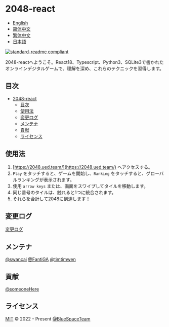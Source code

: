 # 2048-react

- [English](README.md)
- [简体中文](README.zh-CN.md)
- [繁体中文](README.zh-TW.md)
- [日本語](README.ja.md)

[![standard-readme compliant](https://img.shields.io/badge/standard--readme-OK-green.svg?style=flat-square)](https://github.com/RichardLitt/standard-readme)

2048-reactへようこそ。React18、Typescript、Python3、SQLite3で書かれたオンラインデジタルゲームで、理解を深め、これらのテクニックを習得します。

## 目次

- [2048-react](#2048-react)
  - [目次](#目次)
  - [使用法](#使用法)
  - [変更ログ](#変更ログ)
  - [メンテナ](#メンテナ)
  - [貢献](#貢献)
  - [ライセンス](#ライセンス)

## 使用法

1. [https://2048.ued.team/](https://2048.ued.team/) へアクセスする。
2. `Play` をタッチすると、ゲームを開始し、`Ranking` をタッチすると、グローバルランキングが表示されます。
3. 使用 `arrow keys` または、画面をスワイプしてタイルを移動します。
4. 同じ番号のタイルは、触れると1つに統合されます。
5. それらを合計して2048に到達します！

## 変更ログ

[変更ログ](CHANGELOG.md)

## メンテナ

[@swancai](https://github.com/swancai)
[@FantiGA](https://github.com/FantiGA)
[@timtimwen](https://github.com/timtimwen)

## 貢献

[@someoneHere](https://github.com/someoneHere)

## ライセンス

[MIT](LICENSE)  © 2022 - Present [@BlueSpaceTeam](https://github.com/BlueSpaceTeam)
